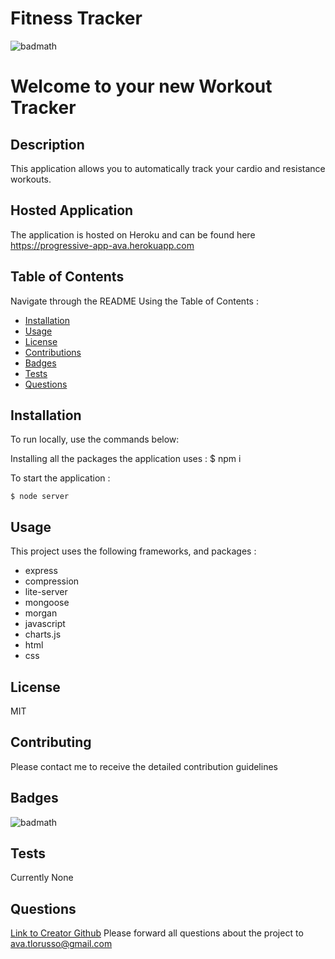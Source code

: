 # Fitness Tracker
  ![badmath](https://img.shields.io/badge/license-MIT-green)
  # Welcome to your new Workout Tracker  
  ## Description
   This application allows you to automatically track your cardio and resistance workouts.
    
  ## Hosted Application
  
   The application is hosted on Heroku and can be found here https://progressive-app-ava.herokuapp.com
    
  ## Table of Contents
  Navigate through the README Using the Table of Contents : 
  * [Installation](#installation)
  * [Usage](#usage)
  * [License](#license)
  * [Contributions](#contributing)
  * [Badges](#badges)
  * [Tests](#tests)
  * [Questions](#questions)
  ## Installation
  To run locally, use the commands below:
  
  Installing all the packages the application uses :
    $ npm i
    
  To start the application :
  
    $ node server
  ## Usage
  This project uses the following frameworks, and packages : 
  * express
  * compression
  * lite-server
  * mongoose
  * morgan
  * javascript
  * charts.js
  * html
  * css 
  ## License
  MIT
  ## Contributing
  Please contact me to receive the detailed contribution guidelines
  ## Badges
  ![badmath](https://img.shields.io/badge/license-MIT-green)
  
  ## Tests
  Currently None
  
  ## Questions
  [Link to Creator Github](https://github.com/avatl)
  Please forward all questions about the project to [ava.tlorusso@gmail.com](ava.TLorusso@gmail.com)